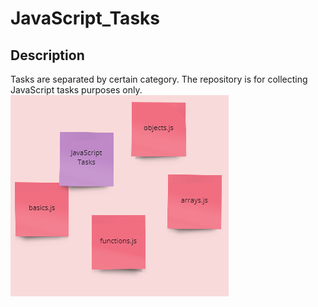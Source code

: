 # JavaScript_Tasks

<!-- DESCRIPTION -->
## Description
Tasks are separated by certain category.
The repository is for collecting JavaScript tasks purposes only.
![Screenshot][js]

[js]: prtscr/js.png
